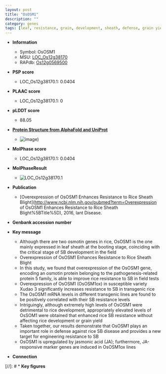 ```yaml
---
layout: post
title: "OsOSM1"
description: ""
category: genes
tags: [leaf, resistance, grain, development, sheath, defense, grain yield, yield, disease, jasmonic, jasmonic acid, blight]
---
```


* **Information**  
    + Symbol: OsOSM1  
    + MSU: [LOC_Os12g38170](http://rice.plantbiology.msu.edu/cgi-bin/ORF_infopage.cgi?orf=LOC_Os12g38170)  
    + RAPdb: [Os12g0569500](http://rapdb.dna.affrc.go.jp/viewer/gbrowse_details/irgsp1?name=Os12g0569500)  

* **PSP score**  
    + LOC_Os12g38170.1: 0.0404 

* **PLAAC score**  
    + LOC_Os12g38170.1: 0 

* **pLDDT score**
    + 88.05

* **[Protein Structure from AlphaFold and UniProt](https://www.uniprot.org/uniprotkb/Q2QND6/entry#structure)**
    + ![image](https://ricepsp.github.io/images/Q2/AF-Q2QND6-F1.png))

* **MolPhase score**
    + LOC_Os12g38170.1: 0.0404

* **MolPhaseResult**
    + ![LOC_Os12g38170.1](https://ricepsp.github.io/pictures/LOC_Os12g/LOC_Os12g38170.1.png)

* **Publication**  
    + [Overexpression of OsOSM1 Enhances Resistance to Rice Sheath Blight](http://www.ncbi.nlm.nih.gov/pubmed?term=Overexpression of OsOSM1 Enhances Resistance to Rice Sheath Blight%5BTitle%5D), 2016, lant Disease.

* **Genbank accession number**  

* **Key message**  
    + Although there are two osmotin genes in rice, OsOSM1 is the one mainly expressed in leaf sheath at the booting stage, coinciding with the critical stage of SB development in the field
    + Overexpression of OsOSM1 Enhances Resistance to Rice Sheath Blight
    + In this study, we found that overexpression of the OsOSM1 gene, encoding an osmotin protein belonging to the pathogenesis-related protein 5 family, is able to improve rice resistance to SB in field tests
    + Overexpression of OsOSM1 (OsOSM1ox) in susceptible variety Xudao 3 significantly increases resistance to SB in transgenic rice
    + The OsOSM1 mRNA levels in different transgenic lines are found to be positively correlated with their SB resistance levels
    + Intriguingly, although extremely high levels of OsOSM1 were detrimental to rice development, appropriately elevated levels of OsSOM1 were obtained that enhanced rice SB resistance without affecting rice development or grain yield
    + Taken together, our results demonstrate that OsOSM1 plays an important role in defense against rice SB disease and provides a new target for engineering resistance to SB
    + OsOSM1 is upregulated by jasmonic acid (JA); furthermore, JA-responsive marker genes are induced in OsOSM1ox lines

* **Connection**  

[//]: # * **Key figures**  


